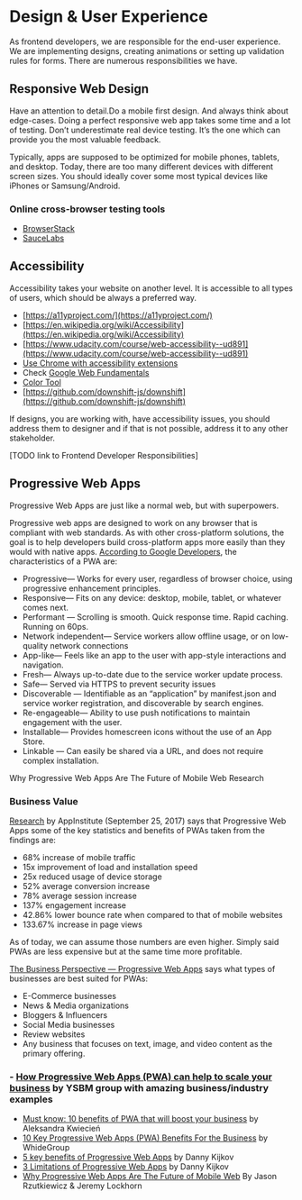 # Design & User Experience

As frontend developers, we are responsible for the end-user experience. We are implementing designs, creating animations or setting up validation rules for forms. There are numerous responsibilities we have.

## Responsive Web Design

Have an attention to detail.Do a mobile first design. And always think about edge-cases. Doing a perfect responsive web app takes some time and a lot of testing. Don’t underestimate real device testing. It’s the one which can provide you the most valuable feedback.

Typically, apps are supposed to be optimized for mobile phones, tablets, and desktop. Today, there are too many different devices with different screen sizes. You should ideally cover some most typical devices like iPhones or Samsung/Android.

### Online cross-browser testing tools

- [BrowserStack](https://www.browserstack.com)
- [SauceLabs](https://saucelabs.com/)

## Accessibility

Accessibility takes your website on another level. It is accessible to all types of users, which should be always a preferred way.

- [https://a11yproject.com/](https://a11yproject.com/)
- [https://en.wikipedia.org/wiki/Accessibility](https://en.wikipedia.org/wiki/Accessibility)
- [https://www.udacity.com/course/web-accessibility--ud891](https://www.udacity.com/course/web-accessibility--ud891)
- [Use Chrome with accessibility extensions](https://support.google.com/chrome/answer/7040464?hl=en)
- Check [Google Web Fundamentals](https://developers.google.com/web/fundamentals/accessibility/)
- [Color Tool](https://material.io/resources/color/)
- [https://github.com/downshift-js/downshift](https://github.com/downshift-js/downshift)

If designs, you are working with, have accessibility issues, you should address them to designer and if that is not possible, address it to any other stakeholder.

\[TODO link to Frontend Developer Responsibilities\]

## Progressive Web Apps

Progressive Web Apps are just like a normal web, but with superpowers.

Progressive web apps are designed to work on any browser that is compliant with web standards. As with other cross-platform solutions, the goal is to help developers build cross-platform apps more easily than they would with native apps. [According to Google Developers](https://developers.google.com/web/progressive-web-apps/), the characteristics of a PWA are:

- Progressive— Works for every user, regardless of browser choice, using progressive enhancement principles.
- Responsive— Fits on any device: desktop, mobile, tablet, or whatever comes next.
- Performant — Scrolling is smooth. Quick response time. Rapid caching. Running on 60ps.
- Network independent— Service workers allow offline usage, or on low-quality network connections
- App-like— Feels like an app to the user with app-style interactions and navigation.
- Fresh— Always up-to-date due to the service worker update process.
- Safe— Served via HTTPS to prevent security issues
- Discoverable — Identifiable as an “application” by manifest.json and service worker registration, and discoverable by search engines.
- Re-engageable— Ability to use push notifications to maintain engagement with the user.
- Installable— Provides homescreen icons without the use of an App Store.
- Linkable — Can easily be shared via a URL, and does not require complex installation.

Why Progressive Web Apps Are The Future of Mobile Web Research

### Business Value

[Research](https://appinstitute.com/progressive-web-apps-infographic/) by AppInstitute (September 25, 2017) says that Progressive Web Apps some of the key statistics and benefits of PWAs taken from the findings are:

- 68% increase of mobile traffic
- 15x improvement of load and installation speed
- 25x reduced usage of device storage
- 52% average conversion increase
- 78% average session increase
- 137% engagement increase
- 42.86% lower bounce rate when compared to that of mobile websites
- 133.67% increase in page views

As of today, we can assume those numbers are even higher. Simply said PWAs are less expensive but at the same time more profitable.

[The Business Perspective — Progressive Web Apps](https://medium.com/@jedihacks/progressive-web-apps-the-business-perspective-9ea411ddee90) says what types of businesses are best suited for PWAs:

- E-Commerce businesses
- News & Media organizations
- Bloggers & Influencers
- Social Media businesses
- Review websites
- Any business that focuses on text, image, and video content as the primary offering.

### - [How Progressive Web Apps \(PWA\) can help to scale your business](https://y-sbm.com/blog/pwa-increase-your-business/) by YSBM group with amazing business/industry examples

- [Must know: 10 benefits of PWA that will boost your business](https://divante.com/blog/10-benefits-pwa-boost-your-business/) by Aleksandra Kwiecień
- [10 Key Progressive Web Apps \(PWA\) Benefits For the Business](https://whidegroup.com/blog/key-benefits-of-progressive-web-apps-for-the-business/) by WhideGroup
- [5 key benefits of Progressive Web Apps](https://www.strv.com/blog/5-key-benefits-of-progressive-web-apps) by Danny Kijkov
- [3 Limitations of Progressive Web Apps](https://www.strv.com/blog/3-limitations-of-progressive-web-apps) by Danny Kijkov
- [Why Progressive Web Apps Are The Future of Mobile Web](https://ymedialabs.com/progressive-web-apps) By Jason Rzutkiewicz & Jeremy Lockhorn
